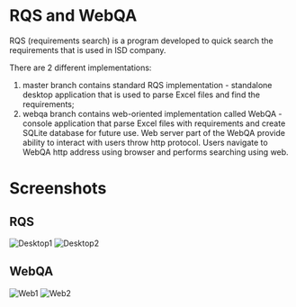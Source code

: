 # RQS and WebQA

RQS (requirements search) is a program developed to quick search the requirements that is used in ISD company.

There are 2 different implementations:
 1. master branch contains standard RQS implementation - standalone desktop application that is used to parse Excel files and find the requirements;
 2. webqa branch contains web-oriented implementation called WebQA - console application that parse Excel files with requirements and create SQLite database for future use. Web server part of the WebQA provide ability to interact with users throw http protocol. Users navigate to WebQA http address using browser and performs searching using web.
 
# Screenshots

## RQS
![Desktop1](https://github.com/kungfux/rqs/blob/wiki/MainWindow.jpg)
![Desktop2](https://github.com/kungfux/rqs/blob/wiki/SearchOptions.jpg)

## WebQA
![Web1](https://github.com/kungfux/rqs/blob/wiki/Screenshot-web1.png)
![Web2](https://github.com/kungfux/rqs/blob/wiki/Screenshot-web2.png)
